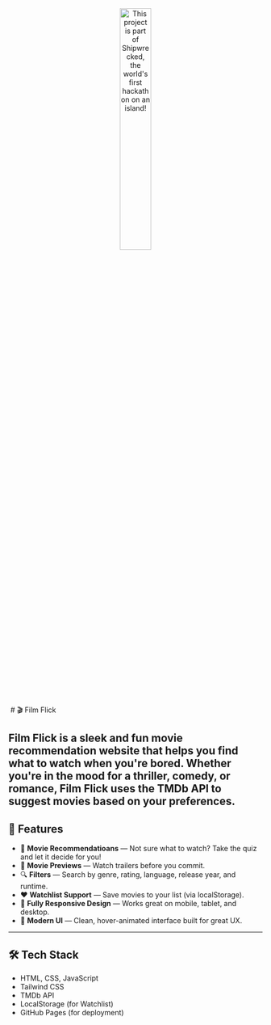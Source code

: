 <div align="center">
  <a href="https://shipwrecked.hackclub.com/?t=ghrm" target="_blank">
    <img src="https://hc-cdn.hel1.your-objectstorage.com/s/v3/739361f1d440b17fc9e2f74e49fc185d86cbec14_badge.png" 
         alt="This project is part of Shipwrecked, the world's first hackathon on an island!" 
         style="width: 35%;">
  </a>
</div>




 # 🎬 Film Flick

**Film Flick** is a sleek and fun movie recommendation website that helps you find what to watch when you're bored. Whether you're in the mood for a thriller, comedy, or romance, Film Flick uses the TMDb API to suggest movies based on your preferences.
---

## 🌟 Features

- 🎲 **Movie Recommendatioans** — Not sure what to watch? Take the quiz and let it decide for you!
- 🎥 **Movie Previews** — Watch trailers before you commit.
- 🔍 **Filters** — Search by genre, rating, language, release year, and runtime.
- ❤️ **Watchlist Support** — Save movies to your list (via localStorage).
- 📱 **Fully Responsive Design** — Works great on mobile, tablet, and desktop.
- 💅 **Modern UI** — Clean, hover-animated interface built for great UX.

---

## 🛠️ Tech Stack

- HTML, CSS, JavaScript
- Tailwind CSS
- TMDb API
- LocalStorage (for Watchlist)
- GitHub Pages (for deployment)
